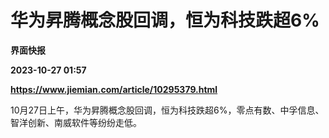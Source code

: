 # 华为昇腾概念股回调，恒为科技跌超6%
**界面快报**

**2023-10-27 01:57**

**https://www.jiemian.com/article/10295379.html**

10月27日上午，华为昇腾概念股回调，恒为科技跌超6%，零点有数、中孚信息、智洋创新、南威软件等纷纷走低。